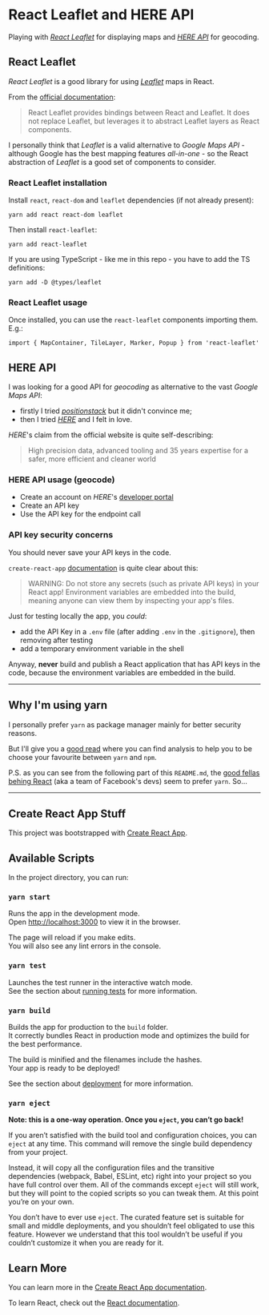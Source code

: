# React Leaflet and HERE API
Playing with *[React Leaflet](https://react-leaflet.js.org/)* for displaying maps and *[HERE API](https://www.here.com/)* for geocoding.

## React Leaflet
*React Leaflet* is a good library for using *[Leaflet](https://leafletjs.com/)* maps in React.

From the [official documentation](https://react-leaflet.js.org/docs/start-introduction/):
> React Leaflet provides bindings between React and Leaflet. It does not replace Leaflet, but leverages it to abstract Leaflet layers as React components.

I personally think that *Leaflet* is a valid alternative to *Google Maps API* - although Google has the best mapping features *all-in-one* - so the React abstraction of *Leaflet* is a good set of components to consider.

### React Leaflet installation
Install `react`, `react-dom` and `leaflet` dependencies (if not already present):
```
yarn add react react-dom leaflet
```
Then install `react-leaflet`:
```
yarn add react-leaflet
```
If you are using TypeScript - like me in this repo - you have to add the TS definitions:
```
yarn add -D @types/leaflet
```

### React Leaflet usage
Once installed, you can use the `react-leaflet` components importing them. E.g.:
```
import { MapContainer, TileLayer, Marker, Popup } from 'react-leaflet'
```

## HERE API
I was looking for a good API for *geocoding* as alternative to the vast *Google Maps API*:
* firstly I tried *[positionstack](https://positionstack.com/)* but it didn't convince me;
* then I tried *[HERE](https://www.here.com/)* and I felt in love.

*HERE*'s claim from the official website is quite self-describing:
> High precision data, advanced tooling and 35 years expertise for a safer, more efficient and cleaner world

### HERE API usage (geocode)
* Create an account on *HERE*'s [developer portal](https://developer.here.com/)
* Create an API key
* Use the API key for the endpoint call

### API key security concerns
You should never save your API keys in the code.

`create-react-app` [documentation](https://create-react-app.dev/docs/adding-custom-environment-variables/) is quite clear about this:
> WARNING: Do not store any secrets (such as private API keys) in your React app! Environment variables are embedded into the build, meaning anyone can view them by inspecting your app's files.

Just for testing locally the app, you *could*:
- add the API Key in a `.env` file (after adding `.env` in the `.gitignore`), then removing after testing
- add a temporary environment variable in the shell

Anyway, **never** build and publish a React application that has API keys in the code, because the environment variables are embedded in the build.

***

## Why I'm using yarn
I personally prefer `yarn` as package manager mainly for better security reasons.

But I'll give you a [good read](https://www.section.io/engineering-education/npm-vs-yarn-which-one-to-choose/) where you can find analysis to help you to be choose your favourite between `yarn` and `npm`.

P.S. as you can see from the following part of this `README.md`, the [good fellas behing React](https://reactjs.org/community/team.html) (aka a team of Facebook's devs) seem to prefer `yarn`. So...

***

## Create React App Stuff
This project was bootstrapped with [Create React App](https://github.com/facebook/create-react-app).

## Available Scripts

In the project directory, you can run:

### `yarn start`

Runs the app in the development mode.\
Open [http://localhost:3000](http://localhost:3000) to view it in the browser.

The page will reload if you make edits.\
You will also see any lint errors in the console.

### `yarn test`

Launches the test runner in the interactive watch mode.\
See the section about [running tests](https://facebook.github.io/create-react-app/docs/running-tests) for more information.

### `yarn build`

Builds the app for production to the `build` folder.\
It correctly bundles React in production mode and optimizes the build for the best performance.

The build is minified and the filenames include the hashes.\
Your app is ready to be deployed!

See the section about [deployment](https://facebook.github.io/create-react-app/docs/deployment) for more information.

### `yarn eject`

**Note: this is a one-way operation. Once you `eject`, you can’t go back!**

If you aren’t satisfied with the build tool and configuration choices, you can `eject` at any time. This command will remove the single build dependency from your project.

Instead, it will copy all the configuration files and the transitive dependencies (webpack, Babel, ESLint, etc) right into your project so you have full control over them. All of the commands except `eject` will still work, but they will point to the copied scripts so you can tweak them. At this point you’re on your own.

You don’t have to ever use `eject`. The curated feature set is suitable for small and middle deployments, and you shouldn’t feel obligated to use this feature. However we understand that this tool wouldn’t be useful if you couldn’t customize it when you are ready for it.

## Learn More

You can learn more in the [Create React App documentation](https://facebook.github.io/create-react-app/docs/getting-started).

To learn React, check out the [React documentation](https://reactjs.org/).
